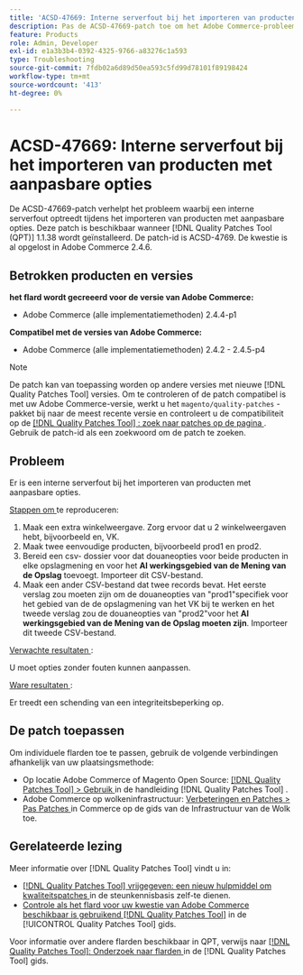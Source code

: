 ```yaml
---
title: 'ACSD-47669: Interne serverfout bij het importeren van producten met aanpasbare opties'
description: Pas de ACSD-47669-patch toe om het Adobe Commerce-probleem op te lossen waarbij een interne serverfout optreedt tijdens het importeren van producten met aanpasbare opties.
feature: Products
role: Admin, Developer
exl-id: e1a3b3b4-0392-4325-9766-a83276c1a593
type: Troubleshooting
source-git-commit: 7fdb02a6d89d50ea593c5fd99d78101f89198424
workflow-type: tm+mt
source-wordcount: '413'
ht-degree: 0%

---
```


# ACSD-47669: Interne serverfout bij het importeren van producten met aanpasbare opties

De ACSD-47669-patch verhelpt het probleem waarbij een interne serverfout optreedt tijdens het importeren van producten met aanpasbare opties. Deze patch is beschikbaar wanneer [!DNL Quality Patches Tool (QPT)] 1.1.38 wordt geïnstalleerd. De patch-id is ACSD-4769. De kwestie is al opgelost in Adobe Commerce 2.4.6.

## Betrokken producten en versies

**het flard wordt gecreeerd voor de versie van Adobe Commerce:**

* Adobe Commerce (alle implementatiemethoden) 2.4.4-p1

**Compatibel met de versies van Adobe Commerce:**

* Adobe Commerce (alle implementatiemethoden) 2.4.2 - 2.4.5-p4

>[!NOTE]
>
>De patch kan van toepassing worden op andere versies met nieuwe [!DNL Quality Patches Tool] versies. Om te controleren of de patch compatibel is met uw Adobe Commerce-versie, werkt u het `magento/quality-patches` -pakket bij naar de meest recente versie en controleert u de compatibiliteit op de [[!DNL Quality Patches Tool] : zoek naar patches op de pagina ](https://experienceleague.adobe.com/tools/commerce-quality-patches/index.html?lang=nl-NL) . Gebruik de patch-id als een zoekwoord om de patch te zoeken.

## Probleem

Er is een interne serverfout bij het importeren van producten met aanpasbare opties.

<u> Stappen om </u> te reproduceren:

1. Maak een extra winkelweergave. Zorg ervoor dat u 2 winkelweergaven hebt, bijvoorbeeld en, VK.
1. Maak twee eenvoudige producten, bijvoorbeeld prod1 en prod2.
1. Bereid een csv- dossier voor dat douaneopties voor beide producten in elke opslagmening en voor het **Al werkingsgebied van de Mening van de Opslag** toevoegt. Importeer dit CSV-bestand.
1. Maak een ander CSV-bestand dat twee records bevat. Het eerste verslag zou moeten zijn om de douaneopties van &quot;prod1&quot;specifiek voor het gebied van de de opslagmening van het VK bij te werken en het tweede verslag zou de douaneopties van &quot;prod2&quot;voor het **Al werkingsgebied van de Mening van de Opslag moeten zijn**. Importeer dit tweede CSV-bestand.

<u> Verwachte resultaten </u>:

U moet opties zonder fouten kunnen aanpassen.

<u> Ware resultaten </u>:

Er treedt een schending van een integriteitsbeperking op.

## De patch toepassen

Om individuele flarden toe te passen, gebruik de volgende verbindingen afhankelijk van uw plaatsingsmethode:

* Op locatie Adobe Commerce of Magento Open Source: [[!DNL Quality Patches Tool] > Gebruik ](/help/tools/quality-patches-tool/usage.md) in de handleiding [!DNL Quality Patches Tool] .
* Adobe Commerce op wolkeninfrastructuur: [ Verbeteringen en Patches > Pas Patches ](https://experienceleague.adobe.com/docs/commerce-cloud-service/user-guide/develop/upgrade/apply-patches.html?lang=nl-NL) in Commerce op de gids van de Infrastructuur van de Wolk toe.

## Gerelateerde lezing

Meer informatie over [!DNL Quality Patches Tool] vindt u in:

* [[!DNL Quality Patches Tool]  vrijgegeven: een nieuw hulpmiddel om kwaliteitspatches ](https://experienceleague.adobe.com/nl/docs/commerce-operations/tools/quality-patches-tool/quality-patches-tool-to-self-serve-quality-patches) in de steunkennisbasis zelf-te dienen.
* [ Controle als het flard voor uw kwestie van Adobe Commerce beschikbaar is gebruikend  [!DNL Quality Patches Tool]](/help/tools/quality-patches-tool/patches-available-in-qpt/check-patch-for-magento-issue-with-magento-quality-patches.md) in de [!UICONTROL Quality Patches Tool] gids.


Voor informatie over andere flarden beschikbaar in QPT, verwijs naar [[!DNL Quality Patches Tool]: Onderzoek naar flarden ](https://experienceleague.adobe.com/tools/commerce-quality-patches/index.html?lang=nl-NL) in de [!DNL Quality Patches Tool] gids.
